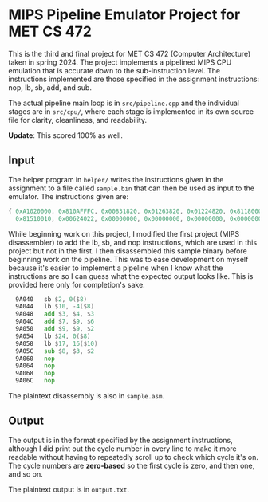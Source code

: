 # MIPS Pipeline Emulator Project for MET CS 472
This is the third and final project for MET CS 472 (Computer Architecture) taken in spring 2024. The project implements a pipelined MIPS CPU emulation that is accurate down to the sub-instruction level. The instructions implemented are those specified in the assignment instructions: nop, lb, sb, add, and sub.

The actual pipeline main loop is in `src/pipeline.cpp` and the individual stages are in `src/cpu/`, where each stage is implemented in its own source file for clarity, cleanliness, and readability.

**Update**: This scored 100% as well.

## Input
The helper program in `helper/` writes the instructions given in the assignment to a file called `sample.bin` that can then be used as input to the emulator. The instructions given are:
```c
{ 0xA1020000, 0x810AFFFC, 0x00831820, 0x01263820, 0x01224820, 0x81180000, 
  0x81510010, 0x00624022, 0x00000000, 0x00000000, 0x00000000, 0x00000000 };
```
While beginning work on this project, I modified the first project (MIPS disassembler) to add the lb, sb, and nop instructions, which are used in this project but not in the first. I then disassembled this sample binary before beginning work on the pipeline. This was to ease development on myself because it's easier to implement a pipeline when I know what the instructions are so I can guess what the expected output looks like. This is provided here only for completion's sake.
```asm
  9A040   sb $2, 0($8)
  9A044   lb $10, -4($8)
  9A048   add $3, $4, $3
  9A04C   add $7, $9, $6
  9A050   add $9, $9, $2
  9A054   lb $24, 0($8)
  9A058   lb $17, 16($10)
  9A05C   sub $8, $3, $2
  9A060   nop
  9A064   nop
  9A068   nop
  9A06C   nop
```
The plaintext disassembly is also in `sample.asm`.

## Output
The output is in the format specified by the assignment instructions, although I did print out the cycle number in every line to make it more readable without having to repeatedly scroll up to check which cycle it's on. The cycle numbers are **zero-based** so the first cycle is zero, and then one, and so on.

The plaintext output is in `output.txt`.
